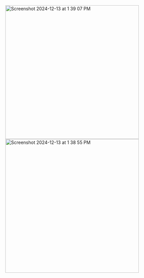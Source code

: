 
<img width="418" alt="Screenshot 2024-12-13 at 1 39 07 PM" src="https://github.com/user-attachments/assets/6c8053b2-eeb1-4289-9e73-915a338d65f8" />  
<img width="418" alt="Screenshot 2024-12-13 at 1 38 55 PM" src="https://github.com/user-attachments/assets/9ccecca1-8a61-4577-91f3-6436a40c09d4" />
